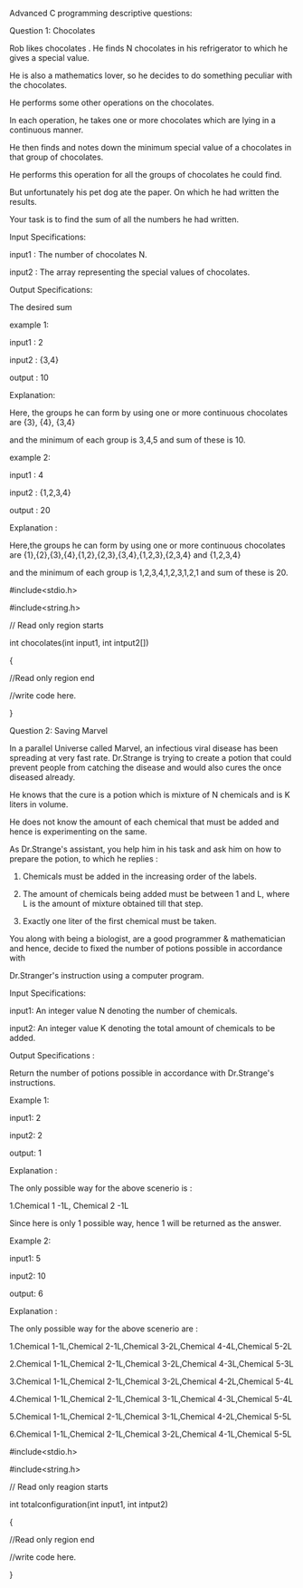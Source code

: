 Advanced C programming descriptive questions:

Question 1:    Chocolates

Rob likes chocolates . He finds N chocolates in his refrigerator to which he gives a special value.

He is also a mathematics lover, so he decides to do something peculiar with the chocolates.

He performs some other operations on the chocolates.

In each operation, he takes one or more chocolates which are lying in a continuous manner.

He then finds and notes down the minimum special value of a chocolates in that group of chocolates.

He performs this operation for all the groups of chocolates he could find.

But unfortunately his pet dog ate the paper. On which he had written the results.

Your task is to find the sum of all the numbers he had written.

 

Input Specifications:

input1 : The number of chocolates N.

input2 : The array representing the special values of chocolates.

 

Output Specifications:

The desired sum

example 1:

input1 : 2

input2 : {3,4}

output : 10

Explanation:

Here, the groups he can form by using one or more continuous chocolates are {3}, {4}, {3,4}

and the minimum of each group is 3,4,5 and sum of these is 10.

example 2:

input1 : 4

input2 : {1,2,3,4}

 

output : 20

Explanation :

Here,the groups he can form by using one or more continuous chocolates are {1},{2},{3},{4},{1,2},{2,3},{3,4},{1,2,3},{2,3,4} and {1,2,3,4}

and the minimum of each group is 1,2,3,4,1,2,3,1,2,1 and sum of these is 20.

#include<stdio.h>

#include<string.h>

// Read only region starts

int chocolates(int input1, int intput2[])

{

//Read only region end

//write code here.

}



Question 2: Saving Marvel

In a parallel Universe called Marvel, an infectious viral disease has been spreading at very fast rate.  Dr.Strange is trying to create a potion that could prevent people from catching the disease and would also cures the once diseased already.

He knows that the cure is a potion which is mixture of N chemicals and is K liters in volume.

He does not know the amount of each chemical that must be added and hence is experimenting on the same.

As Dr.Strange's assistant, you help him in his task and ask him on how to prepare the potion, to which he replies :

1. Chemicals must be added in the increasing order of the labels.

2. The amount of chemicals being added must be between 1 and L, where L is the amount of mixture obtained till that step.

3. Exactly one liter of the first chemical must be taken.

 

You along with being a biologist, are a good programmer & mathematician and hence, decide to fixed the number of potions possible in accordance with

Dr.Stranger's instruction using a computer program.

 

Input Specifications:

input1: An integer value N denoting the number of chemicals.

input2: An integer value K denoting the total amount of chemicals to be added.

 

Output Specifications :

Return the number of potions possible in accordance with Dr.Strange's instructions.

Example 1:

input1: 2

input2: 2

output: 1

Explanation :

The only possible way for the above scenerio is :

1.Chemical 1 -1L, Chemical 2 -1L

Since here is only 1 possible way, hence 1 will be returned as the answer.

 

Example 2:

input1: 5

input2: 10

output: 6

Explanation :

The only possible way for the above scenerio are :

1.Chemical 1-1L,Chemical 2-1L,Chemical 3-2L,Chemical 4-4L,Chemical 5-2L

2.Chemical 1-1L,Chemical 2-1L,Chemical 3-2L,Chemical 4-3L,Chemical 5-3L

3.Chemical 1-1L,Chemical 2-1L,Chemical 3-2L,Chemical 4-2L,Chemical 5-4L

4.Chemical 1-1L,Chemical 2-1L,Chemical 3-1L,Chemical 4-3L,Chemical 5-4L

5.Chemical 1-1L,Chemical 2-1L,Chemical 3-1L,Chemical 4-2L,Chemical 5-5L

6.Chemical 1-1L,Chemical 2-1L,Chemical 3-2L,Chemical 4-1L,Chemical 5-5L

 

#include<stdio.h>

#include<string.h>

// Read only reagion starts

int totalconfiguration(int input1, int intput2)

{

//Read only region end

//write code here.

}
